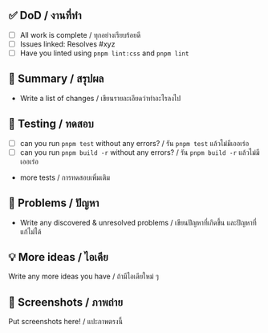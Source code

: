 ## ✅ DoD / งานที่ทำ

- [ ] All work is complete / ทุกอย่างเรียบร้อยดี
- [ ] Issues linked: Resolves #xyz
- [ ] Have you linted using `pnpm lint:css` and `pnpm lint`

## 📝 Summary / สรุปผล

- Write a list of changes / เขียนรายละเอียดว่าทำอะไรลงไป

## 💉 Testing / ทดสอบ

- [ ] can you run `pnpm test` without any errors? / รัน `pnpm test` แล้วไม่มีเออเร่อ
- [ ] can you run `pnpm build -r` without any errors? / รัน `pnpm build -r` แล้วไม่มีเออเร่อ
- more tests / การทดสอบเพิ่มเติม

## 🛑 Problems / ปัญหา

- Write any discovered & unresolved problems / เขียนปัญหาที่เกิดขึ้น และปัญหาที่แก้ไม่ได้

## 💡 More ideas / ไอเดีย

Write any more ideas you have / ถ้ามีไอเดียใหม่ ๆ

## 📸 Screenshots / ภาพถ่าย

Put screenshots here! / แปะภาพตรงนี้
